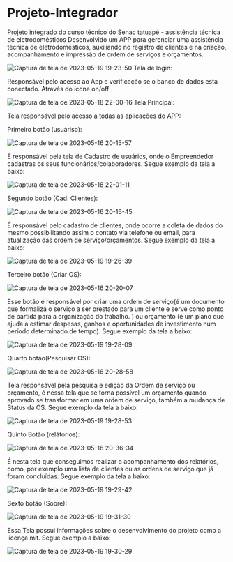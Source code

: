 # Projeto-Integrador
Projeto integrado do curso técnico do Senac tatuapé - assistência técnica de eletrodomésticos Desenvolvido um APP para gerenciar uma assistência técnica de eletrodomésticos, auxiliando no registro de clientes e na criação, acompanhamento e impressão de ordem de serviços e orçamentos.

![Captura de tela de 2023-05-19 19-23-50](https://github.com/felipeparisi/Projeto-Integrador/assets/93685167/9cf4a984-2949-4611-ac0d-d1656f0cf31a) Tela de login:


Responsável pelo acesso ao App e verificação se o banco de dados está conectado. Através do ícone on/off

![Captura de tela de 2023-05-18 22-00-16](https://github.com/felipeparisi/Projeto-Integrador/assets/93685167/ae473a08-8d9d-434f-bcb4-dd1665f53713) Tela Principal:



Tela responsável pelo acesso a todas as aplicações do APP:


Primeiro botão (usuáriso): 

![Captura de tela de 2023-05-16 20-15-57](https://github.com/felipeparisi/Projeto-Integrador/assets/93685167/47ac2ff4-23bc-43b9-a26f-0e66d6c5f07d)

É responsável pela tela de Cadastro de usuários, onde o Empreendedor cadastras os seus funcionários/colaboradores. Segue exemplo da tela a baixo:


![Captura de tela de 2023-05-18 22-01-11](https://github.com/felipeparisi/Projeto-Integrador/assets/93685167/66068582-0a46-42f6-bc4d-85c272809a4a)

Segundo botão (Cad. Clientes): 

![Captura de tela de 2023-05-16 20-16-45](https://github.com/felipeparisi/Projeto-Integrador/assets/93685167/dbeadd45-23f8-4a72-8eb6-5716f18e0548)

É responsável pelo cadastro de clientes, onde ocorre a coleta de dados do mesmo possibilitando assim o contato via telefone ou email, para atualização das ordem de serviço/orçamentos. Segue exemplo da tela a baixo:

![Captura de tela de 2023-05-19 19-26-39](https://github.com/felipeparisi/Projeto-Integrador/assets/93685167/5ce4d6ed-7da3-4cfe-a478-e1f5d776f1c7)


Terceiro botão (Criar OS):

![Captura de tela de 2023-05-16 20-20-07](https://github.com/felipeparisi/Projeto-Integrador/assets/93685167/469f6849-9cec-450a-ac1e-47de854ad4d1)


Esse botão é responsável por criar uma ordem de serviço(é um documento que formaliza o serviço a ser prestado para um cliente e serve como ponto de partida para a organização do trabalho. ) ou orçamento (é um plano que ajuda a estimar despesas, ganhos e oportunidades de investimento num período determinado de tempo). Segue exemplo da tela a baixo:


![Captura de tela de 2023-05-19 19-28-09](https://github.com/felipeparisi/Projeto-Integrador/assets/93685167/1a73f00b-e61c-4030-8e9b-41815cc3e0f6)

Quarto botão(Pesquisar OS):

![Captura de tela de 2023-05-16 20-28-58](https://github.com/felipeparisi/Projeto-Integrador/assets/93685167/77dc8d93-0f0e-4ab8-97b3-83281cc44cd4)

Tela responsável pela pesquisa e edição da Ordem de serviço ou orçamento, é nessa tela que se torna possível um orçamento quando aprovado se transformar em uma ordem de serviço, também a mudança de Status da OS. Segue exemplo da tela a baixo:

![Captura de tela de 2023-05-19 19-28-53](https://github.com/felipeparisi/Projeto-Integrador/assets/93685167/1d6e696a-a64c-4668-8a46-69857e031688)


Quinto Botão (relátorios):

![Captura de tela de 2023-05-16 20-36-34](https://github.com/felipeparisi/Projeto-Integrador/assets/93685167/5a475068-c113-41df-bb79-5d71fdd34fdb)

É nesta tela que conseguimos realizar o acompanhamento dos relatórios, como, por exemplo uma lista de clientes ou as ordens de serviço que já foram concluídas. Segue exemplo da tela a baixo:

![Captura de tela de 2023-05-19 19-29-42](https://github.com/felipeparisi/Projeto-Integrador/assets/93685167/e571379b-f687-4a2e-b18d-96bd9ac4e9d1)

Sexto botão (Sobre):

![Captura de tela de 2023-05-19 19-31-30](https://github.com/felipeparisi/Projeto-Integrador/assets/93685167/c562ebb6-d74f-4286-afef-469ad33a8ca4)

Essa Tela possui informações sobre o desenvolvimento do projeto como a licença mit. Segue exemplo a baixo:

![Captura de tela de 2023-05-19 19-30-29](https://github.com/felipeparisi/Projeto-Integrador/assets/93685167/8035a7d9-40bc-4448-b072-832dbdc8d9e6)

